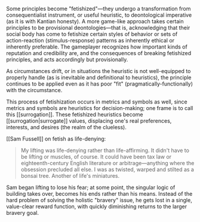 Some principles become "fetishized"—they undergo a transformation from consequentialist instrument, or useful heuristic, to deontological imperative (as it is with Kantian honesty). A more game-like approach takes certain principles to be provisional deontologies—that is, acknowledging that their social body has come to fetishize certain styles of behavior or sets of action-reaction (stimulus-response) patterns as inherently ethical or inherently preferable. The gameplayer recognizes how important kinds of reputation and credibility are, and the consequences of breaking fetishized principles, and acts accordingly but provisionally.

As circumstances drift, or in situations the heuristic is not well-equipped to properly handle (as is inevitable and definitional to heuristics), the principle continues to be applied even as it has poor "fit" (pragmatically-functionally) with the circumstance.

This process of fetishization occurs in metrics and symbols as well, since metrics and symbols are heuristics for decision-making; one frame is to call this [[surrogation]]. These fetishized heuristics become [[surrogation|surrogate]] values, displacing one's real preferences, interests, and desires (the realm of the clueless).

[[Sam Fussell]] on fetish as life-denying:

> My lifting was life-denying rather than life-affirming. It didn't have to be lifting or muscles, of course. It could have been tax law or eighteenth-century English literature or arbitrage—anything where the obsession precluded all else. I was as twisted, warped and stilted as a bonsai tree. Another of life's miniatures.

Sam began lifting to lose his fear; at some point, the singular logic of building takes over, becomes his ends rather than his means. Instead of the hard problem of solving the holistic "bravery" issue, he gets lost in a single, value-clear reward function, with quickly diminishing returns to the larger bravery goal.